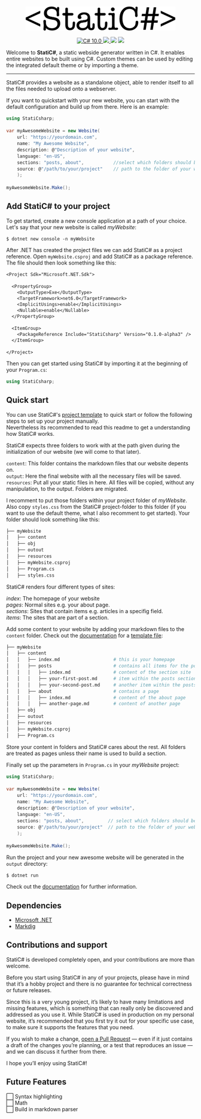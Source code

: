 <p align="center">
    <img src="Logo.png" width="400" max-width="90%" alt="StatiC#" />
</p>

<p align="center">
    <a href="https://docs.microsoft.com/en-us/dotnet/csharp/">
        <img src="https://img.shields.io/badge/C%23-10.0-blue?style=flat" alt="C# 10.0" />
    </a>
    <a href="https://dotnet.microsoft.com">
        <img src="https://img.shields.io/badge/.NET-6.0-blueviolet?style=flat" />
    </a>
    <img src="https://img.shields.io/badge/Platforms-Win+Mac+Linux-green?style=flat" />
    <img src="https://img.shields.io/badge/Version-0.1.0--alpha3-green?style=flat" />
</p>

Welcome to **StatiC#**, a static webside generator written in C#. It enables entire websites to be built using C#. Custom themes can be used by editing the integrated default theme or by importing a theme.

---

StatiC# provides a website as a standalone object, able to render itself to all the files needed to upload onto a webserver.  

If you want to quickstart with your new website, you can start with the default configuration and build up from there. Here is an example:

```C#
using StatiCsharp;

var myAwesomeWebsite = new Website(
    url: "https://yourdomain.com",
    name: "My Awesome Website",
    description: @"Description of your website",
    language: "en-US",
    sections: "posts, about",           //select which folders should be treated as sections
    source: @"/path/to/your/project"    // path to the folder of your website project
    );

myAwesomeWebsite.Make();
```


## Add StatiC# to your project

To get started, create a new console application at a path of your choice. Let's say that your new website is called *myWebsite*:

```
$ dotnet new console -n myWebsite
```
After .NET has created the project files we can add StatiC# as a project reference. Open `myWebsite.csproj` and add StatiC# as a package reference. The file should then look something like this:

```
<Project Sdk="Microsoft.NET.Sdk">

  <PropertyGroup>
    <OutputType>Exe</OutputType>
    <TargetFramework>net6.0</TargetFramework>
    <ImplicitUsings>enable</ImplicitUsings>
    <Nullable>enable</Nullable>
  </PropertyGroup>

  <ItemGroup>
    <PackageReference Include="StatiCsharp" Version="0.1.0-alpha3" />
  </ItemGroup>

</Project>
```

Then you can get started using StatiC# by importing it at the beginning of your `Program.cs`:

```C#
using StatiCsharp;
```

## Quick start

You can use StatiC#'s [project template](/Documentation/ProjectTemplate) to quick start or follow the following steps to set up your project manually.  
Nevertheless its recommended to read this readme to get a understanding how StatiC# works.  

StatiC# expects three folders to work with at the path given during the initialization of our website (we will come to that later).  
  
`content`: This folder contains the markdown files that our website depents on.  
`output`: Here the final website with all the necessary files will be saved.  
`resources`: Put all your static files in here. All files will be copied, without any manipulation, to the output. Folders are migrated.  

I recomment to put those folders within your project folder of *myWebsite*.  Also copy `styles.css` from the StatiC# project-folder to this folder (if you want to use the default theme, what I also recomment to get started). Your folder should look something like this:

```bash
├── myWebsite
│   ├── content
│   ├── obj
│   ├── outout
│   ├── resources
│   ├── myWebsite.csproj
│   ├── Program.cs
│   ├── styles.css
```
StatiC# renders four different types of sites:  

*index*: The homepage of your website  
*pages*: Normal sites e.g. your about page.  
*sections*: Sites that contain items e.g. articles in a specifig field.  
*items*: The sites that are part of a section.  
  
Add some content to your website by adding your markdown files to the `content` folder. Check out the [documentation](/Documentation) for a [template file](Documentation/HowTo/content-template.md):

```bash
├── myWebsite
│   ├── content
│   │   ├── index.md                    # this is your homepage 
│   │   ├── posts                       # contains all items for the posts section
│   │   │   ├── index.md                # content of the section site
│   │   │   ├── your-first-post.md      # item within the posts section
│   │   │   ├── your-second-post.md     # another item within the posts section
│   │   ├── about                       # contains a page
│   │   │   ├── index.md                # content of the about page
│   │   │   ├── another-page.md         # content of another page
│   ├── obj
│   ├── outout
│   ├── resources
│   ├── myWebsite.csproj
│   ├── Program.cs
```

Store your content in folders and StatiC# cares about the rest. All folders are treated as pages unless their name is used to build a section.  

Finally set up the parameters in `Program.cs` in your *myWebsite* project:

```C#
using StatiCsharp;

var myAwesomeWebsite = new Website(
    url: "https://yourdomain.com",
    name: "My Awesome Website",
    description: @"Description of your website",
    language: "en-US",
    sections: "posts, about",         // select which folders should be treated as sections
    source: @"/path/to/your/project"  // path to the folder of your website project
    );

myAwesomeWebsite.Make();
```

Run the project and your new awesome website will be generated in the `output` directory:
```
$ dotnet run
```

Check out the [documentation](/Documentation) for further information.

## Dependencies

- [Microsoft .NET](https://dotnet.microsoft.com/)
- [Markdig](https://github.com/xoofx/markdig)



## Contributions and support

StatiC# is developed completely open, and your contributions are more than welcome.

Before you start using StatiC# in any of your projects, please have in mind that it’s a hobby project and there is no guarantee for technical correctness or future releases.  

Since this is a very young project, it’s likely to have many limitations and missing features, which is something that can really only be discovered and addressed as you use it. While StatiC# is used in production on my personal website, it’s recommended that you first try it out for your specific use case, to make sure it supports the features that you need.  

If you wish to make a change, [open a Pull Request](https://github.com/rolandbraun-dev/StatiCsharp/pull/new) — even if it just contains a draft of the changes you’re planning, or a test that reproduces an issue — and we can discuss it further from there.

I hope you’ll enjoy using StatiC#!


## Future Features

⬜ Syntax highlighting  
⬜ Math  
⬜ Build in markdown parser